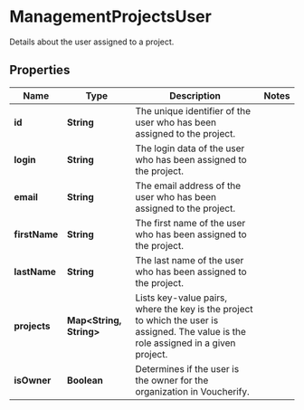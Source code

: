 

# ManagementProjectsUser

Details about the user assigned to a project.

## Properties

| Name | Type | Description | Notes |
|------------ | ------------- | ------------- | -------------|
|**id** | **String** | The unique identifier of the user who has been assigned to the project. |  |
|**login** | **String** | The login data of the user who has been assigned to the project. |  |
|**email** | **String** | The email address of the user who has been assigned to the project. |  |
|**firstName** | **String** | The first name of the user who has been assigned to the project. |  |
|**lastName** | **String** | The last name of the user who has been assigned to the project. |  |
|**projects** | **Map&lt;String, String&gt;** | Lists key-value pairs, where the key is the project to which the user is assigned. The value is the role assigned in a given project. |  |
|**isOwner** | **Boolean** | Determines if the user is the owner for the organization in Voucherify. |  |



